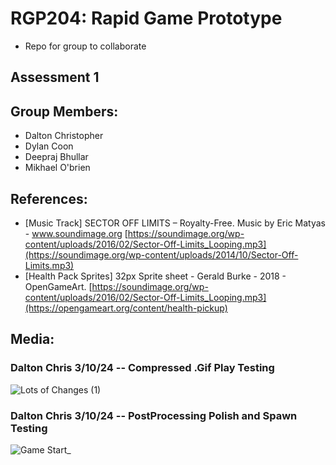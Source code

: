 # RGP204: Rapid Game Prototype
- Repo for group to collaborate 

## Assessment 1

## Group Members:
- Dalton Christopher
- Dylan Coon
- Deepraj Bhullar
- Mikhael O'brien
  
## References:
- [Music Track] SECTOR OFF LIMITS –  Royalty-Free. Music by Eric Matyas - www.soundimage.org
[https://soundimage.org/wp-content/uploads/2016/02/Sector-Off-Limits_Looping.mp3](https://soundimage.org/wp-content/uploads/2014/10/Sector-Off-Limits.mp3)
- [Health Pack Sprites] 32px Sprite sheet - Gerald Burke - 2018 - OpenGameArt.
[https://soundimage.org/wp-content/uploads/2016/02/Sector-Off-Limits_Looping.mp3](https://opengameart.org/content/health-pickup)

## Media:
### Dalton Chris 3/10/24 -- Compressed .Gif Play Testing 
![Lots of Changes (1)](https://github.com/user-attachments/assets/cedfa3ab-2aa5-4185-9a43-ed7e08f6945b)
### Dalton Chris 3/10/24 -- PostProcessing Polish and Spawn Testing
![Game Start_](https://github.com/user-attachments/assets/0ae5bba9-dd31-43d5-af21-762e51f94cd2)




